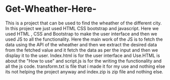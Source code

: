 # Get-Wheather-Here-
This is a project that can be used to find the wheather of the different city.
In this project we just used HTML CSS bootstrap and javascript.
Here we used HTML , CSS and Bootstrap to make the user interface and then we 
used JS to all the functionality.
Here the main work of the JS is to fetch the data using the API of the wheather and then we extract the desired 
data from the fetched value and it fetch the data as per the input 
and then we display it to the user. 
Index.html is for the user interface and Use.HTML is about the "How to use"
and script.js is for the writing the functionality and all the js code.
transform.txt is file that i made it for my use and nothing else 
its not helping the project anyway and index.zip is zip file and nothing else.
